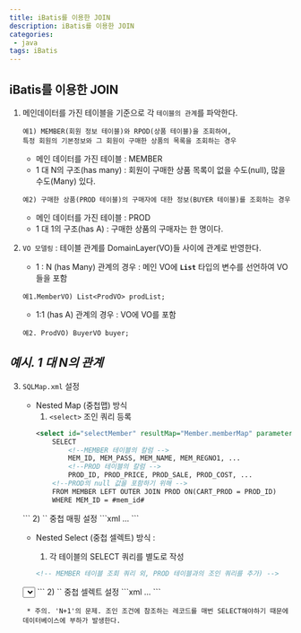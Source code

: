 ```yaml
---
title: iBatis를 이용한 JOIN
description: iBatis를 이용한 JOIN
categories:
 - java
tags: iBatis
---
```


## iBatis를 이용한 JOIN

1.  메인데이터를 가진 테이블을 기준으로 각 `테이블의 관계`를 파악한다.
    ```
    예1) MEMBER(회원 정보 테이블)와 RPOD(상품 테이블)을 조회하여,
    특정 회원의 기본정보와 그 회원이 구매한 상품의 목록을 조회하는 경우
    ```
    - 메인 데이터를 가진 테이블 : MEMBER 
    - 1 대 N의 구조(has many) : 회원이 구매한 상품 목록이 없을 수도(null), 많을 수도(Many) 있다.

    ```
    예2) 구매한 상품(PROD 테이블)의 구매자에 대한 정보(BUYER 테이블)를 조회하는 경우
    ```
    - 메인 데이터를 가진 테이블 : PROD
    - 1 대 1의 구조(has A) : 구매한 상품의 구매자는 한 명이다.

2. `VO 모델링` : 테이블 관계를 DomainLayer(VO)들 사이에 관계로 반영한다.
	- 1 : N (has Many) 관계의 경우 : 메인 VO에 **`List`** 타입의 변수를 선언하여 VO들을 포함 
	```
    예1.MemberVO) List<ProdVO> prodList;
    ```
    - 1:1 (has A) 관계의 경우 : VO에 VO를 포함
    ```
    예2. ProdVO) BuyerVO buyer;
    ```

## *예시. 1 대 N의 관계*
3. `SQLMap.xml` 설정
	- Nested Map (중첩맵) 방식
		1) `<select>` 조인 쿼리 등록
        ```xml
        <select id="selectMember" resultMap="Member.memberMap" parameterClass="java.lang.String">
            SELECT
                <!--MEMBER 테이블의 칼럼 -->
                MEM_ID, MEM_PASS, MEM_NAME, MEM_REGNO1, ...
                <!--PROD 테이블의 칼럼 -->
                PROD_ID, PROD_PRICE, PROD_SALE, PROD_COST, ...
			<!--PROD의 null 값을 포함하기 위해 -->
            FROM MEMBER LEFT OUTER JOIN PROD ON(CART_PROD = PROD_ID)
            WHERE MEM_ID = #mem_id#
	</select>
        ```
		2) `<resultMap>` 중첩 매핑 설정 
        ```xml
    <resultMap class="memberVO" id="memberMap" groupBy="mem_id">
        <result property="mem_id" column="MEM_ID" />
        <result property="mem_pass" column="MEM_PASS" />
        <result property="mem_name" column="MEM_NAME" />
        <result property="mem_regno1" column="MEM_REGNO1" />
        ...
        <!--  memberVO와 1 대 N의 관계의 ProdVO를 매핑하여 prodList에 저장  -->
        <result property="prodList" javaType="java.util.List" resultMap="Member.prodMap"/> <!--Nested Map-->
    </resultMap>
        ```

	- Nested Select (중첩 셀렉트) 방식 :
		1) 각 테이블의 SELECT 쿼리를 별도로 작성
        
         ```xml
      <!-- MEMBER 테이블 조회 쿼리 외, PROD 테이블과의 조인 쿼리를 추가) -->
    <select id="selectProdListByMemId" parameterClass="string" resultClass="kr.or.ddit.vo.ProdVO">
        SELECT PROD_ID, PROD_NAME, PROD_COST, PROD_SALE
        WHERE PROD_MEMBER = #mem_id# <!-- 이때 쿼리 파라미터는 아래 resultMap에서 설정 -->
    </select>
        ```
        2) `<resultMap>` 중첩 셀렉트 설정 
        ```xml
    <resultMap class="memberVO" id="memberMap" groupBy="mem_id">
        <result property="mem_id" column="MEM_ID" />
        <result property="mem_pass" column="MEM_PASS" />
        <result property="mem_name" column="MEM_NAME" />
        <result property="mem_regno1" column="MEM_REGNO1" />
        ...
        <!--  memberVO와 1 대 N의 관계의 ProdVO를 매핑하여 prodList에 저장  -->
        <!-- select : 위에서 등록한 조인 select 쿼리 -->
        <!-- column : select 쿼리의 파라미터가 될 칼럼 -->
        <result property="prodList" select="Member.selectProdListByMemId" column="MEM_ID"/> <!--Nested Select-->
    </resultMap>
        ```
        
		* 주의. 'N+1'의 문제. 조인 조건에 참조하는 레코드를 매번 SELECT해야하기 때문에 데이터베이스에 부하가 발생한다. 